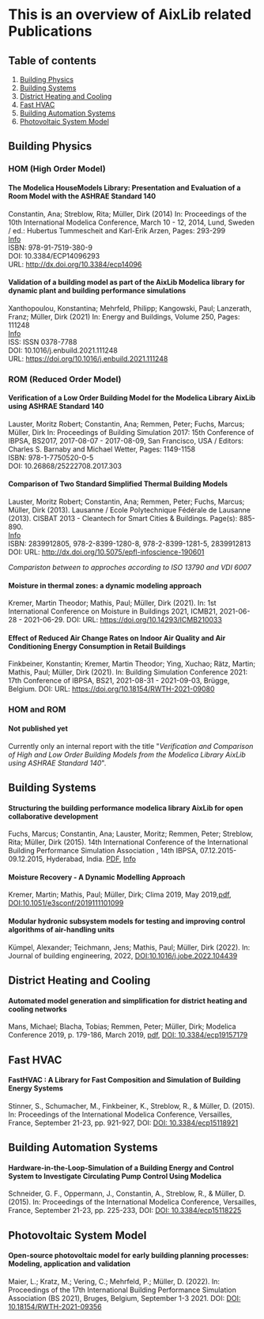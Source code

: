 # This is an overview of AixLib related Publications

## Table of contents
1. [Building Physics](#buildingphysics)
1. [Building Systems](#buildingsystems)
1. [District Heating and Cooling](#dhc)
1. [Fast HVAC](#fasthvac)
1. [Building Automation Systems](#bas)
1. [Photovoltaic System Model](#pv)


## Building Physics <a name="buildingphysics"></a>

### HOM (High Order Model)

#### The Modelica HouseModels Library: Presentation and Evaluation of a Room Model with the ASHRAE Standard 140
Constantin, Ana; Streblow, Rita; Müller, Dirk (2014)
In: Proceedings of the 10th International Modelica Conference, March 10 - 12, 2014, Lund, Sweden / ed.: Hubertus Tummescheit and Karl-Erik Arzen, Pages: 293-299  
[Info](http://www.ebc.eonerc.rwth-aachen.de/go/id/dncb/lidx/1/file/225819)  
ISBN: 978-91-7519-380-9     
DOI: 10.3384/ECP14096293   
URL: http://dx.doi.org/10.3384/ecp14096

#### Validation of a building model as part of the AixLib Modelica library for dynamic plant and building performance simulations
Xanthopoulou, Konstantina; Mehrfeld, Philipp; Kangowski, Paul; Lanzerath, Franz; Müller, Dirk (2021)
In: Energy and Buildings, Volume 250, Pages: 111248  
[Info](http://www.ebc.eonerc.rwth-aachen.de/go/id/dncb/lidx/1/file/225819)  
ISS: ISSN 0378-7788     
DOI: 10.1016/j.enbuild.2021.111248   
URL: https://doi.org/10.1016/j.enbuild.2021.111248

### ROM (Reduced Order Model)

#### Verification of a Low Order Building Model for the Modelica Library AixLib using ASHRAE Standard 140
Lauster, Moritz Robert; Constantin, Ana; Remmen, Peter; Fuchs, Marcus; Müller, Dirk
In: Proceedings of Building Simulation 2017: 15th Conference of IBPSA, BS2017, 2017-08-07 - 2017-08-09, San Francisco, USA / Editors: Charles S. Barnaby and Michael Wetter, Pages: 1149-1158  
ISBN: 978-1-7750520-0-5  
DOI: 10.26868/25222708.2017.303  

#### Comparison of Two Standard Simplified Thermal Building Models
Lauster, Moritz Robert; Constantin, Ana; Remmen, Peter; Fuchs, Marcus; Müller, Dirk (2013). Lausanne / Ecole Polytechnique Fédérale de Lausanne (2013). CISBAT 2013 - Cleantech for Smart Cities & Buildings. Page(s): 885-890.  
[Info](http://www.ebc.eonerc.rwth-aachen.de/go/id/dncb/lidx/1/file/225169)    
ISBN: 2839912805, 978-2-8399-1280-8, 978-2-8399-1281-5, 2839912813  
DOI: URL: http://dx.doi.org/10.5075/epfl-infoscience-190601

*Compariston between to approches according to ISO 13790 and VDI 6007*

#### Moisture in thermal zones: a dynamic modeling approach
Kremer, Martin Theodor; Mathis, Paul; Müller, Dirk (2021). In: 1st International Conference on Moisture in Buildings 2021, ICMB21, 2021-06-28 - 2021-06-29.
DOI: URL: https://doi.org/10.14293/ICMB210033

#### Effect of Reduced Air Change Rates on Indoor Air Quality and Air Conditioning Energy Consumption in Retail Buildings
Finkbeiner, Konstantin; Kremer, Martin Theodor; Ying, Xuchao; Rätz, Martin; Mathis, Paul; Müller, Dirk (2021). In: Building Simulation Conference 2021: 17th Conference of IBPSA, BS21, 2021-08-31 - 2021-09-03, Brügge, Belgium.
DOI: URL: https://doi.org/10.18154/RWTH-2021-09080

### HOM and ROM

#### Not published yet
Currently only an internal report with the title "*Verification and Comparison of High and Low Order Building Models from the Modelica Library AixLib using ASHRAE Standard 140*".


## Building Systems <a name="buildingsystems"></a>

#### Structuring the building performance modelica library AixLib for open collaborative development
Fuchs, Marcus; Constantin, Ana; Lauster, Moritz; Remmen, Peter; Streblow, Rita; Müller, Dirk (2015). 14th International Conference of the International Building Performance Simulation Association , 14th IBPSA, 07.12.2015-09.12.2015, Hyderabad, India. [PDF](http://www.ibpsa.org/proceedings/BS2015/p2202.pdf), [Info](http://www.ebc.eonerc.rwth-aachen.de/cms/E-ON-ERC-EBC/Forschung/Publikationen/~dncb/Details/?file=540827&lidx=1)


#### Moisture Recovery - A Dynamic Modelling Approach
Kremer, Martin; Mathis, Paul; Müller, Dirk; Clima 2019, May 2019,[pdf](https://www.e3s-conferences.org/articles/e3sconf/pdf/2019/37/e3sconf_clima2019_01099.pdf), [DOI:10.1051/e3sconf/2019111101099](https://doi.org/10.1051/e3sconf/201911101099)

#### Modular hydronic subsystem models for testing and improving control algorithms of air-handling units
Kümpel, Alexander; Teichmann, Jens; Mathis, Paul; Müller, Dirk (2022).
In: Journal of building engineering, 2022,
[DOI:10.1016/j.jobe.2022.104439 ](https://doi.org/10.1016/j.jobe.2022.104439 )


## District Heating and Cooling <a name="dhc"></a>

#### Automated model generation and simplification for district heating and cooling networks
Mans, Michael; Blacha, Tobias; Remmen, Peter; Müller, Dirk; Modelica Conference 2019, p. 179-186, March 2019, [pdf](http://www.ep.liu.se/ecp/157/ecp19157.pdf), [DOI: 10.3384/ecp19157179](http://dx.doi.org/10.3384/ecp19157179)


## Fast HVAC <a name="fasthvac"></a>

#### FastHVAC : A Library for Fast Composition and Simulation of Building Energy Systems
Stinner, S., Schumacher, M., Finkbeiner, K., Streblow, R., & Müller, D. (2015). In: Proceedings of the International Modelica Conference, Versailles, France, September 21-23, pp. 921-927, DOI: [DOI: 10.3384/ecp15118921](http://dx.doi.org/10.3384/ecp15118921)


## Building Automation Systems <a name="bas"></a>

#### Hardware-in-the-Loop-Simulation of a Building Energy and Control System to Investigate Circulating Pump Control Using Modelica
Schneider, G. F., Oppermann, J., Constantin, A., Streblow, R., & Müller, D. (2015). In: Proceedings of the International Modelica Conference, Versailles, France, September 21-23, pp. 225-233, DOI: [DOI: 10.3384/ecp15118225](http://dx.doi.org/10.3384/ecp15118225)

## Photovoltaic System Model <a name="pv"></a>

#### Open-source photovoltaic model for early building planning processes: Modeling, application and validation
Maier, L.; Kratz, M.; Vering, C.; Mehrfeld, P.; Müller, D. (2022). In: Proceedings of the 17th International Building Performance Simulation Association (BS 2021),
Bruges, Belgium, September 1-3 2021. DOI: [DOI: 10.18154/RWTH-2021-09356](http://dx.doi.org/10.18154/RWTH-2021-09356)
